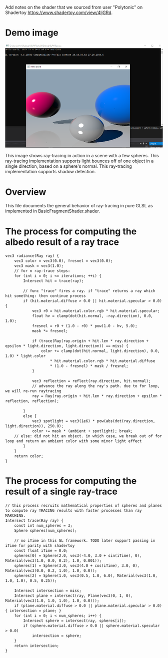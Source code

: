Add notes on the shader that we sourced from user "Polytonic" on Shadertoy https://www.shadertoy.com/view/4ljGRd.

# Demo image

![Result of ray-tracing in a scene with a few spheres.](https://github.com/johnasharifi/GLFWTest/blob/feature_glsl_raytracing/DemoImages/rayTracing_spheres.PNG)

This image shows ray-tracing in action in a scene with a few spheres.
This ray-tracing implementation supports light bounces off of one object in a single direction, based on a sphere's normal.
This ray-tracing implementation supports shadow detection.

# Overview

This file documents the general behavior of ray-tracing in pure GLSL as implemented in BasicFragmentShader.shader.

# The process for computing the albedo result of a ray trace

	vec3 radiance(Ray ray) {
		vec3 color = vec3(0.0), fresnel = vec3(0.0);
		vec3 mask = vec3(1.0);
		// for n ray-trace steps:
		for (int i = 0; i <= iterations; ++i) {
			Intersect hit = trace(ray);

			// func "trace" fires a ray. if "trace" returns a ray which hit something: then continue process
			if (hit.material.diffuse > 0.0 || hit.material.specular > 0.0) {
				vec3 r0 = hit.material.color.rgb * hit.material.specular;
				float hv = clamp(dot(hit.normal, -ray.direction), 0.0, 1.0);
				fresnel = r0 + (1.0 - r0) * pow(1.0 - hv, 5.0);
				mask *= fresnel;

				if (trace(Ray(ray.origin + hit.len * ray.direction + epsilon * light.direction, light.direction)) == miss) {
					color += clamp(dot(hit.normal, light.direction), 0.0, 1.0) * light.color
						* hit.material.color.rgb * hit.material.diffuse
						* (1.0 - fresnel) * mask / fresnel;
				}

				vec3 reflection = reflect(ray.direction, hit.normal);
				// advance the ray along the ray's path. due to for loop, we will re-run raytracing
				ray = Ray(ray.origin + hit.len * ray.direction + epsilon * reflection, reflection);

			}
			else {
				vec3 spotlight = vec3(1e6) * pow(abs(dot(ray.direction, light.direction)), 250.0);
				color += mask * (ambient + spotlight); break;
        // else: did not hit an object. in which case, we break out of for loop and return an ambient color with some minor light effect
			}
		}
		return color;
	}
  
  # The process for computing the result of a single ray-trace
  
  	// this process recruits mathematical properties of spheres and planes to compute ray TRACING results with faster processes than ray MARCHING.
	Intersect trace(Ray ray) {
		const int num_spheres = 3;
		Sphere spheres[num_spheres];

		// no iTime in this GL framework. TODO later support passing in iTime for parity with shadertoy
		const float iTime = 0.0;
		spheres[0] = Sphere(2.0, vec3(-4.0, 3.0 + sin(iTime), 0), Material(vec3(1.0, 0.0, 0.2), 1.0, 0.001));
		spheres[1] = Sphere(3.0, vec3(4.0 + cos(iTime), 3.0, 0), Material(vec3(0.0, 0.2, 1.0), 1.0, 0.0));
		spheres[2] = Sphere(1.0, vec3(0.5, 1.0, 6.0), Material(vec3(1.0, 1.0, 1.0), 0.5, 0.25));

		Intersect intersection = miss;
		Intersect plane = intersect(ray, Plane(vec3(0, 1, 0), Material(vec3(1.0, 1.0, 1.0), 1.0, 0.0)));
		if (plane.material.diffuse > 0.0 || plane.material.specular > 0.0) { intersection = plane; }
		for (int i = 0; i < num_spheres; i++) {
			Intersect sphere = intersect(ray, spheres[i]);
			if (sphere.material.diffuse > 0.0 || sphere.material.specular > 0.0)
				intersection = sphere;
		}
		return intersection;
	}

